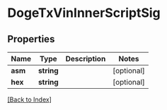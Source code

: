 # DogeTxVinInnerScriptSig

## Properties

Name | Type | Description | Notes
------------ | ------------- | ------------- | -------------
**asm** | **string** |  | [optional]
**hex** | **string** |  | [optional]

[[Back to Index]](../index.md)
